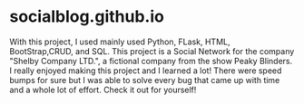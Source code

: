 # socialblog.github.io
With this project, I used mainly used Python, FLask, HTML, BootStrap,CRUD, and SQL.
This project is a Social Network for the company "Shelby Company LTD.", a fictional company from the show Peaky Blinders.
I really enjoyed making this project and I learned a lot! There were speed bumps for sure but I was able to solve every bug that came up with time and a whole lot of effort.
Check it out for yourself!
